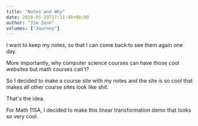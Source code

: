 ```yaml
---
title: "Notes and Why"
date: 2018-05-29T17:11:48+08:00
author: "Jim Zenn"
volumes: ["Journey"]
---
```


I want to keep my notes, so that I can come back to see them again one day.

More importantly, why computer science courses can have those cool websites but math courses can't?

So I decided to make a course site with my notes and the site is so cool that makes all other course sites look like shit.

That's the idea.

<!--more-->


For Math 115A, I decided to make this linear transformation demo that looks so very cool.
